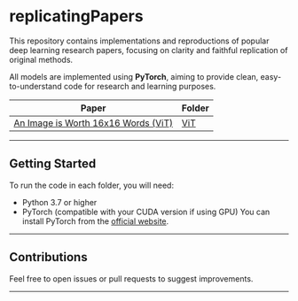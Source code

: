 # replicatingPapers

This repository contains implementations and reproductions of popular deep learning research papers, focusing on clarity and faithful replication of original methods.

All models are implemented using **PyTorch**, aiming to provide clean, easy-to-understand code for research and learning purposes.

| Paper                                                | Folder       |
|------------------------------------------------------|--------------|
| [An Image is Worth 16x16 Words (ViT)](https://arxiv.org/abs/2010.11929) | [ViT](./ViT) |

---

## Getting Started

To run the code in each folder, you will need:

- Python 3.7 or higher
- PyTorch (compatible with your CUDA version if using GPU)
You can install PyTorch from the [official website](https://pytorch.org/get-started/locally/).

---

## Contributions

Feel free to open issues or pull requests to suggest improvements.

---


